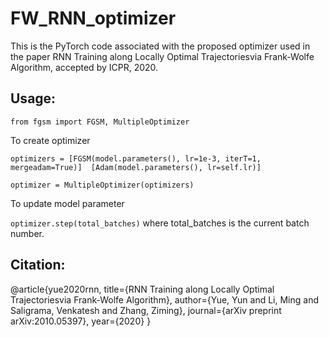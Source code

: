 # FW_RNN_optimizer
This is the PyTorch code associated with the proposed optimizer used in the paper RNN Training along Locally Optimal Trajectoriesvia Frank-Wolfe Algorithm, accepted by ICPR, 2020.

## Usage:

`from fgsm import FGSM, MultipleOptimizer`

To create optimizer

`optimizers = [FGSM(model.parameters(), lr=1e-3, iterT=1, mergeadam=True)] 
                        [Adam(model.parameters(), lr=self.lr)]`



`optimizer = MultipleOptimizer(optimizers)`

To update model parameter

`optimizer.step(total_batches)` where total_batches is the current batch number.

## Citation:
@article{yue2020rnn,
  title={RNN Training along Locally Optimal Trajectoriesvia Frank-Wolfe Algorithm},
  author={Yue, Yun and Li, Ming and Saligrama, Venkatesh and Zhang, Ziming},
  journal={arXiv preprint arXiv:2010.05397},
  year={2020}
}
